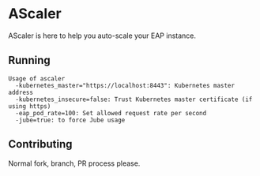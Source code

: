 # AScaler

AScaler is here to help you auto-scale your EAP instance.

## Running

```
Usage of ascaler
  -kubernetes_master="https://localhost:8443": Kubernetes master address
  -kubernetes_insecure=false: Trust Kubernetes master certificate (if using https)
  -eap_pod_rate=100: Set allowed request rate per second
  -jube=true: to force Jube usage
```

## Contributing

Normal fork, branch, PR process please.
